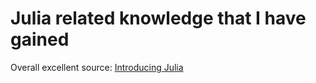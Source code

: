 # Julia related knowledge that I have gained

Overall excellent source: [Introducing Julia](https://en.wikibooks.org/wiki/Introducing_Julia)
